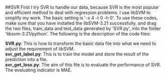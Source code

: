 ##SVR
First I try SVR to handle our data, because SVR is the most popular and efficient method to deal with regression problems. I use libSVM to simplify my work. The basic setting is '-s 4 -t 0 -h 0'. To use these codes, make sure that you have installed the libSVM-3.21 successfully, and drag the two files, train_data and test_data generated by 'SVR.py', into the folder 'libsvm-3.21/python'. The following is the description of the code files:  
  
**SVR.py**: This is how to transform the basic data file into what we need to adjust the requirement of libSVM.  
**svr_get_label.py**: This is to train the model and store the result of the prediction into a file.  
**svr_get_loss.py**: The aim of this file is to evaluate the performance of SVR. The evaluating indicator is MAE.
